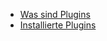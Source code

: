 
  - [Was sind Plugins](./01_wat_are_plugins.md) 
  - [Installierte Plugins](./02_installed_plugins.md) 
